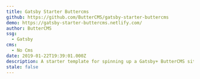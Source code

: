```yaml
---
title: Gatsby Starter Buttercms
github: https://github.com/ButterCMS/gatsby-starter-buttercms
demo: https://gatsby-starter-buttercms.netlify.com/
author: ButterCMS
ssg:
  - Gatsby
cms:
  - No Cms
date: 2019-01-22T19:39:01.000Z
description: A starter template for spinning up a Gatsby+ ButterCMS site
stale: false
---
```

